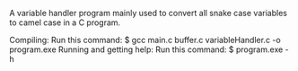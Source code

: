 A variable handler program mainly used to convert all snake case variables to camel case in a C program.

Compiling: Run this command: $ gcc main.c buffer.c variableHandler.c -o program.exe
Running and getting help: Run this command:   $ program.exe -h
